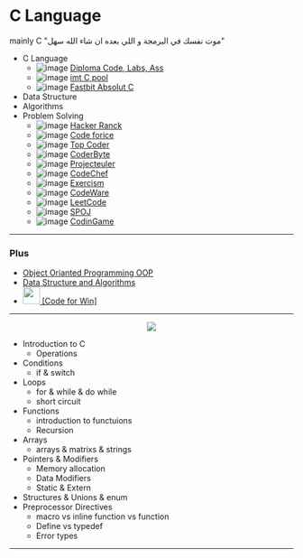 # C Language
mainly C "موت نفسك في البرمجة و اللي بعده ان شاء الله سهل"
* C Language
	- ![image](https://progress-bar.dev/100/?scale=100&title=Prob&suffix=&width=100&color=ff00ff) [Diploma Code, Labs, Ass](https://github.com/mohmed-ahmed-01097/C_Examples)
	- ![image](https://progress-bar.dev/100/?scale=100&title=Prob&suffix=&width=100&color=ff00ff) [imt C pool](https://github.com/mohmed-ahmed-01097/C_Examples/tree/imt/06%20-%20Review/03%20-%20IMT%20C%20Pool)
	- ![image](https://progress-bar.dev/100/?scale=100&title=Prob&suffix=&width=100&color=ff00ff) [Fastbit Absolut C](https://github.com/mohmed-ahmed-01097/C_Examples/tree/imt/06%20-%20Review/04-%20Udemy%20Advanced%20C)
* Data Structure
* Algorithms 
* Problem Solving 
	- ![image](https://progress-bar.dev/0/?scale=100&title=Prob&suffix=&width=100&color=ff00ff) [Hacker Ranck](https://www.hackerrank.com/dashboard)
	- ![image](https://progress-bar.dev/0/?scale=100&title=Prob&suffix=&width=100&color=ff00ff) [Code forice]()
	- ![image](https://progress-bar.dev/0/?scale=100&title=Prob&suffix=&width=100&color=ff00ff) [Top Coder](https://www.topcoder.com/challenges)
	- ![image](https://progress-bar.dev/0/?scale=100&title=Prob&suffix=&width=100&color=ff00ff) [CoderByte](https://www.coderbyte.com/)
	- ![image](https://progress-bar.dev/0/?scale=100&title=Prob&suffix=&width=100&color=ff00ff) [Projecteuler](https://projecteuler.net/)
	- ![image](https://progress-bar.dev/0/?scale=100&title=Prob&suffix=&width=100&color=ff00ff) [CodeChef](https://www.codechef.com/)
	- ![image](https://progress-bar.dev/0/?scale=100&title=Prob&suffix=&width=100&color=ff00ff) [Exercism](https://exercism.org/)
	- ![image](https://progress-bar.dev/0/?scale=100&title=Prob&suffix=&width=100&color=ff00ff) [CodeWare](https://www.codewars.com/)
	- ![image](https://progress-bar.dev/0/?scale=100&title=Prob&suffix=&width=100&color=ff00ff) [LeetCode](https://leetcode.com/)
	- ![image](https://progress-bar.dev/0/?scale=100&title=Prob&suffix=&width=100&color=ff00ff) [SPOJ](https://www.spoj.com/)
	- ![image](https://progress-bar.dev/0/?scale=100&title=Prob&suffix=&width=100&color=ff00ff) [CodinGame](https://www.codingame.com/start)
---
### Plus
- [Object Orianted Programming OOP]()
- [Data Structure and Algorithms]()
- [<img src="https://user-images.githubusercontent.com/54512541/221432607-50d70804-ee12-4997-97cb-3c298d2ccccf.png" height=30> [Code for Win]](https://codeforwin.org/c-programming/basic-programming-practice-problems)
---

<p align="center">
<a href="http://online.imtschool.com/01-%20C%20Revision/">
  <img src="https://yellow.place/file/image/thumb/0/0/1054/vlxemfckrlcdqynw.jpg">
</a>
</p>

* Introduction to C
  - Operations 
* Conditions
  - if & switch
* Loops
  - for & while & do while
  - short circuit
* Functions
  - introduction to functuions
  - Recursion
* Arrays
  - arrays & matrixs & strings
* Pointers & Modifiers
  - Memory allocation
  - Data Modifiers
  - Static & Extern
* Structures & Unions & enum
* Preprocessor Directives
  - macro vs inline function vs function 
  - Define vs typedef
  - Error types

---
